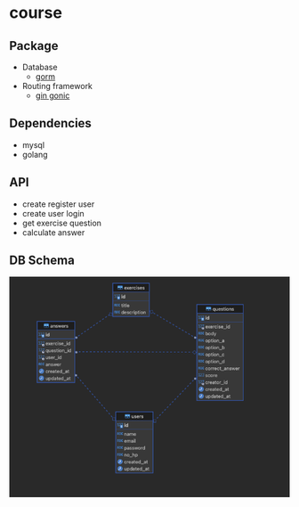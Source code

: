# course

## Package
- Database
    - [gorm](https://gorm.io/)
- Routing framework
    - [gin gonic](https://gin-gonic.com/)

## Dependencies
- mysql
- golang

## API
- create register user
- create user login
- get exercise question
- calculate answer

## DB Schema
![db schema](./db_diagram.png)